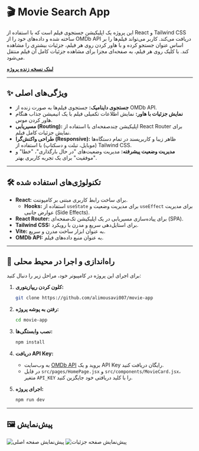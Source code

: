 # 🎬 Movie Search App

این پروژه یک اپلیکیشن جستجوی فیلم است که با استفاده از React و Tailwind CSS ساخته شده و داده‌های خود را از OMDb API دریافت می‌کند. کاربر می‌تواند فیلم‌ها را بر اساس عنوان جستجو کرده و با هاور کردن روی هر فیلم، جزئیات بیشتری را مشاهده کند. با کلیک روی هر فیلم، به صفحه‌ای مجزا برای مشاهده جزئیات کامل آن فیلم منتقل می‌شود.

**[لینک نسخه زنده پروژه](https://movie-app-eta-taupe.vercel.app/)**

---

## ✨ ویژگی‌های اصلی

* **جستجوی داینامیک:** جستجوی فیلم‌ها به صورت زنده از OMDb API.
* **نمایش جزئیات با هاور:** نمایش اطلاعات تکمیلی فیلم با یک انیمیشن جذاب هنگام هاور کردن موس.
* **مسیریابی (Routing):** اپلیکیشن چندصفحه‌ای با استفاده از React Router برای نمایش جزئیات کامل فیلم.
* **طراحی واکنش‌گرا (Responsive):** ظاهر زیبا و کاربرپسند در تمام دستگاه‌ها (موبایل، تبلت و دسکتاپ) با استفاده از Tailwind CSS.
* **مدیریت وضعیت پیشرفته:** مدیریت وضعیت‌های "در حال بارگذاری"، "خطا" و "موفقیت" برای یک تجربه کاربری بهتر.

---

## 🛠️ تکنولوژی‌های استفاده شده

* **React:** برای ساخت رابط کاربری مبتنی بر کامپوننت.
    * **Hooks:** استفاده از `useState` برای مدیریت وضعیت و `useEffect` برای مدیریت عوارض جانبی (Side Effects).
* **React Router:** برای پیاده‌سازی مسیریابی در یک اپلیکیشن تک‌صفحه‌ای (SPA).
* **Tailwind CSS:** برای استایل‌دهی سریع و مدرن با رویکرد.
* **Vite:** به عنوان ابزار ساخت مدرن و سریع.
* **OMDb API:** به عنوان منبع داده‌های فیلم.

---

## 🚀 راه‌اندازی و اجرا در محیط محلی

برای اجرای این پروژه در کامپیوتر خود، مراحل زیر را دنبال کنید:

1.  **کلون کردن ریپازیتوری:**
    ```bash
    git clone https://github.com/alimousavi007/movie-app
    ```

2.  **رفتن به پوشه پروژه:**
    ```bash
    cd movie-app
    ```

3.  **نصب وابستگی‌ها:**
    ```bash
    npm install
    ```

4.  **دریافت API Key:**
    * به وب‌سایت [OMDb API](http://www.omdbapi.com/apikey.aspx) بروید و یک API Key رایگان دریافت کنید.
    * در فایل `src/pages/HomePage.jsx` و `src/components/MovieCard.jsx`، متغیر `API_KEY` را با کلید دریافتی خود جایگزین کنید.

5.  **اجرای پروژه:**
    ```bash
    npm run dev
    ```

---

## 🖼️ پیش‌نمایش

![پیش‌نمایش صفحه اصلی](https://github.com/user-attachments/assets/87c4b202-bfc6-4706-916b-8b337fb8e28b)
![پیش‌نمایش صفحه جزئیات](https://github.com/user-attachments/assets/bec770ee-676a-49b2-af4d-ba2c05469c62)